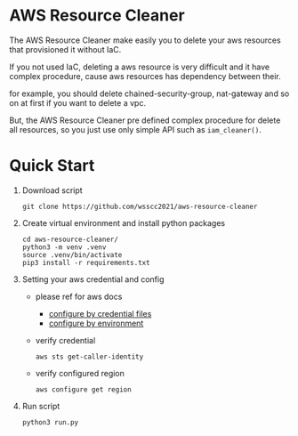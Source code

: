 # AWS Resource Cleaner

The AWS Resource Cleaner make easily you to delete your aws resources that provisioned it without IaC.

If you not used IaC, deleting a aws resource is very difficult and it have complex procedure, cause aws resources has dependency between their.

for example, you should delete chained-security-group, nat-gateway and so on at first if you want to delete a vpc.

But, the AWS Resource Cleaner pre defined complex procedure for delete all resources, so you just use only simple API such as `iam_cleaner()`.

# Quick Start

1. Download script
    ```
    git clone https://github.com/wsscc2021/aws-resource-cleaner
    ```

2. Create virtual environment and install python packages
    ```
    cd aws-resource-cleaner/
    python3 -m venv .venv
    source .venv/bin/activate
    pip3 install -r requirements.txt
    ```

3. Setting your aws credential and config
    - please ref for aws docs
        - [configure by credential files](https://docs.aws.amazon.com/cli/latest/userguide/cli-configure-files.html) 
        - [configure by environment](https://docs.aws.amazon.com/cli/latest/userguide/cli-configure-envvars.html)

    - verify credential
        ```
        aws sts get-caller-identity
        ```
    - verify configured region
        ```
        aws configure get region
        ```

3. Run script
    ```
    python3 run.py
    ```
